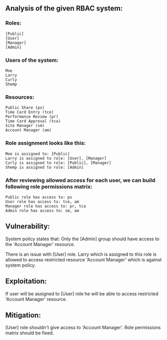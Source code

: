 
## Analysis of the given RBAC system:

### Roles:
```
[Public]
[User]
[Manager]
[Admin]
```

### Users of the system:
```
Moe
Larry
Curly
Shemp
```

### Resources:
```
Public Share (ps)
Time Card Entry (tce)
Performance Review (pr)
Time Card Approval (tca)
Site Manager (sm)
Account Manager (am)
```

### Role assignment looks like this:
```
Moe is assigned to: [Public]
Larry is assigned to role: [User], [Manager]
Curly is assigned to role: [Public], [Manager]
Shemp is assigned to role: [Admin]
```

### After reviewing allowed access for each user, we can build following role permissions matrix:

```
Public role has access to: ps
User role has access to: tce, am
Manager role has access to: pr, tca
Admin role has access to: sm, am
```

## Vulnerability:

System policy states that:
Only the [Admin] group should have access to the 'Account Manager' resource.

There is an issue with [User] role. Larry which is assigned to this role is allowed to access restricted resource 'Account Manager' which is against system policy.

## Exploitation:
If user will be assigned to [User] role he will be able to access restricted 'Account Manager' resource.

## Mitigation:
[User] role shouldn't give access to 'Account Manager'. Role permissions matrix should be fixed. 
